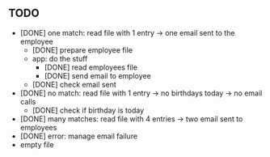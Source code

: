 ## TODO

- [DONE] one match: read file with 1 entry -> one email sent to the employee
  - [DONE] prepare employee file
  - app: do the stuff
    - [DONE] read employees file
    - [DONE] send email to employee
  - [DONE] check email sent
- [DONE] no match: read file with 1 entry -> no birthdays today -> no email calls
  - [DONE] check if birthday is today
- [DONE] many matches: read file with 4 entries -> two email sent to employees
- [DONE] error: manage email failure
- empty file
